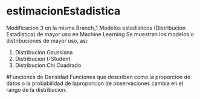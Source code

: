 # estimacionEstadistica
Modificacion 3 en la misma Branch_1
Modelos estadísticos (Distribucion Estadistica) de mayor uso en Machine Learning
Se muestran los modelos o distribuciones de mayor uso, asi:
1. Distribucion Gaussiana
2. Distribucion t-Student
3. Distribucion Chi Cuadrado

#Funciones de Densidad
Funciones que describen como la proporcion de datos o la 
probabilidad de laproporcion de observaciones cambia
en el rango de la distribucion.
